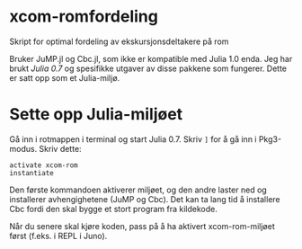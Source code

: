 # xcom-romfordeling
Skript for optimal fordeling av ekskursjonsdeltakere på rom

Bruker JuMP.jl og Cbc.jl, som ikke er kompatible med Julia 1.0 enda. Jeg har brukt *Julia 0.7* og spesifikke utgaver av disse pakkene som fungerer. Dette er satt opp som et Julia-miljø.

# Sette opp Julia-miljøet
Gå inn i rotmappen i terminal og start Julia 0.7. Skriv `]` for å gå inn i Pkg3-modus. Skriv dette:

```
activate xcom-rom
instantiate
```

Den første kommandoen aktiverer miljøet, og den andre laster ned og installerer avhengighetene (JuMP og Cbc). Det kan ta lang tid å installere Cbc fordi den skal bygge et stort program fra kildekode.

Når du senere skal kjøre koden, pass på å ha aktivert xcom-rom-miljøet først (f.eks. i REPL i Juno).

